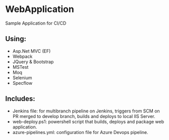 # WebApplication
Sample Application for CI/CD

## Using:
* Asp.Net MVC (EF)
* Webpack
* JQuery & Bootstrap
* MSTest
* Moq
* Selenium
* Specflow

## Includes:
* Jenkins file: for multibranch pipeline on Jenkins, triggers from SCM on PR merged to develop branch, builds and deploys to local IIS Server.
* web-deploy.ps1: powershell script that builds, deploys and package web application.
* azure-pipelines.yml: configuration file for Azure Devops pipeline.
